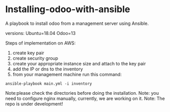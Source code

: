 # Installing-odoo-with-ansible
A playbook to install odoo from a management server using Ansible.

versions:
Ubuntu=18.04
Odoo=13

Steps of implementation on AWS:
1) create key pair
2) create security group
3) create your appropriate instance size and attach to the key pair
4) add the IP or dns to the inventory
5) from your management machine run this command:
```
ansible-playbook main.yml -i inventory
```
Note:please check the directories before doing the installation.
Note: you need to configure nginx manually, currently, we are working on it.
Note: The repo is under development!
